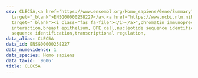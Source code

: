 ```yaml
---
csv: CLEC5A,<a href="https://www.ensembl.org/Homo_sapiens/Gene/Summary?db=core;g=ENSG00000258227"
  target="_blank">ENSG00000258227</a>,<a href="https://www.ncbi.nlm.nih.gov/pubmed/22863008"
  target="_blank"><i class="fas fa-file"></i></a>",chromatin immunoprecipitation assay,direct
  interaction,breast epithelium, BPE cell,nucleotide sequence identification,nucleotide
  sequence identification,transcriptional regulation,
data_alias: CLEC5A
data_id: ENSG00000258227
data_numevidence: 1
data_species: Homo sapiens
data_taxid: '9606'
title: CLEC5A
---
```

